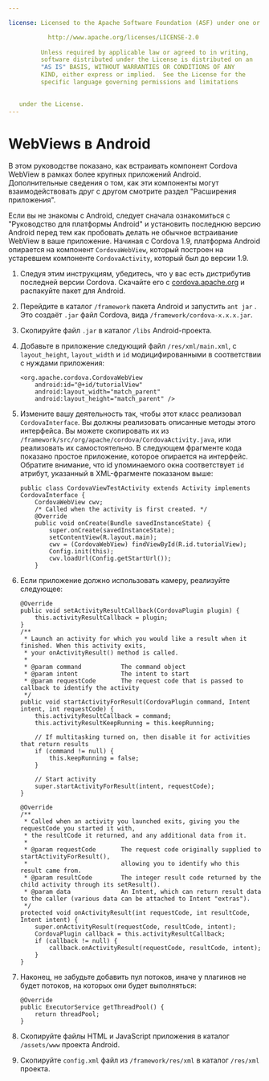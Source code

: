 ```yaml
---

license: Licensed to the Apache Software Foundation (ASF) under one or more contributor license agreements. See the NOTICE file distributed with this work for additional information regarding copyright ownership. The ASF licenses this file to you under the Apache License, Version 2.0 (the "License"); you may not use this file except in compliance with the License. You may obtain a copy of the License at

           http://www.apache.org/licenses/LICENSE-2.0
    
         Unless required by applicable law or agreed to in writing,
         software distributed under the License is distributed on an
         "AS IS" BASIS, WITHOUT WARRANTIES OR CONDITIONS OF ANY
         KIND, either express or implied.  See the License for the
         specific language governing permissions and limitations
    

   under the License.
---
```


# WebViews в Android

В этом руководстве показано, как встраивать компонент Cordova WebView в рамках более крупных приложений Android. Дополнительные сведения о том, как эти компоненты могут взаимодействовать друг с другом смотрите раздел "Расширения приложения".

Если вы не знакомы с Android, следует сначала ознакомиться с "Руководство для платформы Android" и установить последнюю версию Android перед тем как пробовать делать не обычное встраивание WebView в ваше приложение. Начиная с Cordova 1.9, платформа Android опирается на компонент `CordovaWebView`, который построен на устаревшем компоненте `CordovaActivity`, который был до версии 1.9.

1.  Следуя этим инструкциям, убедитесь, что у вас есть дистрибутив последней версии Cordova. Скачайте его с [cordova.apache.org][1] и распакуйте пакет для Android.

2.  Перейдите в каталог `/framework` пакета Android и запустить `ant jar` . Это создаёт `.jar` файл Cordova, вида `/framework/cordova-x.x.x.jar`.

3.  Скопируйте файл `.jar` в каталог `/libs` Android-проекта.

4.  Добавьте в приложение следующий файл `/res/xml/main.xml`, с `layout_height`, `layout_width` и `id` модицифированными в соответствии с нуждами приложения:
    
        <org.apache.cordova.CordovaWebView
            android:id="@+id/tutorialView"
            android:layout_width="match_parent"
            android:layout_height="match_parent" />
        

5.  Измените вашу деятельность так, чтобы этот класс реализовал `CordovaInterface`. Вы должны реализовать описанные методы этого интерфейса. Вы можете скопировать их из `/framework/src/org/apache/cordova/CordovaActivity.java`, или реализовать их самостоятельно. В следующем фрагменте кода показано простое приложение, которое опирается на интерфейс. Обратите внимание, что id упоминаемого окна соответствует `id` атрибут, указанный в XML-фрагменте показаном выше:
    
        public class CordovaViewTestActivity extends Activity implements CordovaInterface {
            CordovaWebView cwv;
            /* Called when the activity is first created. */
            @Override
            public void onCreate(Bundle savedInstanceState) {
                super.onCreate(savedInstanceState);
                setContentView(R.layout.main);
                cwv = (CordovaWebView) findViewById(R.id.tutorialView);
                Config.init(this);
                cwv.loadUrl(Config.getStartUrl());
            }
        

6.  Если приложение должно использовать камеру, реализуйте следующее:
    
        @Override
        public void setActivityResultCallback(CordovaPlugin plugin) {
            this.activityResultCallback = plugin;
        }
        /**
         * Launch an activity for which you would like a result when it finished. When this activity exits,
         * your onActivityResult() method is called.
         *
         * @param command           The command object
         * @param intent            The intent to start
         * @param requestCode       The request code that is passed to callback to identify the activity
         */
        public void startActivityForResult(CordovaPlugin command, Intent intent, int requestCode) {
            this.activityResultCallback = command;
            this.activityResultKeepRunning = this.keepRunning;
        
            // If multitasking turned on, then disable it for activities that return results
            if (command != null) {
                this.keepRunning = false;
            }
        
            // Start activity
            super.startActivityForResult(intent, requestCode);
        }   
        
        @Override
        /**
         * Called when an activity you launched exits, giving you the requestCode you started it with,
         * the resultCode it returned, and any additional data from it.
         *
         * @param requestCode       The request code originally supplied to startActivityForResult(),
         *                          allowing you to identify who this result came from.
         * @param resultCode        The integer result code returned by the child activity through its setResult().
         * @param data              An Intent, which can return result data to the caller (various data can be attached to Intent "extras").
         */
        protected void onActivityResult(int requestCode, int resultCode, Intent intent) {
            super.onActivityResult(requestCode, resultCode, intent);
            CordovaPlugin callback = this.activityResultCallback;
            if (callback != null) {
                callback.onActivityResult(requestCode, resultCode, intent);
            }
        }
        

7.  Наконец, не забудьте добавить пул потоков, иначе у плагинов не будет потоков, на которых они будет выполняться:
    
        @Override
        public ExecutorService getThreadPool() {
            return threadPool;
        }
        

8.  Скопируйте файлы HTML и JavaScript приложения в каталог `/assets/www` проекта Android.

9.  Скопируйте `config.xml` файл из `/framework/res/xml` в каталог `/res/xml` проекта.

 [1]: http://cordova.apache.org